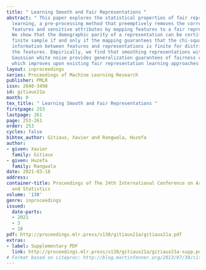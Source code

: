 ```yaml
---
title: " Learning Smooth and Fair Representations "
abstract: " This paper explores the statistical properties of fair representation
  learning, a pre-processing method that preemptively removes the correlations between
  features and sensitive attributes by mapping features to a fair representation space.
  We show that the demographic parity of a representation can be certified from a
  finite sample if and only if the mapping guarantees that the chi-squared mutual
  information between features and representations is finite for distributions of
  the features. Empirically, we find that smoothing representations with an additive
  Gaussian white noise provides generalization guarantees of fairness certificates,
  which improves upon existing fair representation learning approaches. "
layout: inproceedings
series: Proceedings of Machine Learning Research
publisher: PMLR
issn: 2640-3498
id: gitiaux21a
month: 0
tex_title: " Learning Smooth and Fair Representations "
firstpage: 253
lastpage: 261
page: 253-261
order: 253
cycles: false
bibtex_author: Gitiaux, Xavier and Rangwala, Huzefa
author:
- given: Xavier
  family: Gitiaux
- given: Huzefa
  family: Rangwala
date: 2021-03-18
address: 
container-title: Proceedings of The 24th International Conference on Artificial Intelligence
  and Statistics
volume: '130'
genre: inproceedings
issued:
  date-parts:
  - 2021
  - 3
  - 18
pdf: http://proceedings.mlr.press/v130/gitiaux21a/gitiaux21a.pdf
extras:
- label: Supplementary PDF
  link: http://proceedings.mlr.press/v130/gitiaux21a/gitiaux21a-supp.pdf
# Format based on citeproc: http://blog.martinfenner.org/2013/07/30/citeproc-yaml-for-bibliographies/
---
```

